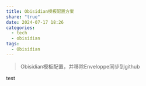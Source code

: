 ```yaml
---
title: Obisidian模板配置方案
share: "true"
date: 2024-07-17 18:26
categories:
  - tech
  - obisidian
tags:
  - Obisidian
---
```

> Obisidian模板配置，并移除Enveloppe同步到github


test